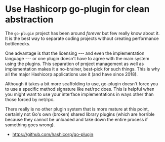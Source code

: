 # Use Hashicorp go-plugin for clean abstraction

The `go-plugin` project has been around *forever* but few really know about it. It is the best way to separate coding projects without creating performance bottlenecks.

One advantage is that the licensing --- and even the implementation language --- or one plugin doesn't have to agree with the main system using the plugins. This separation of project management as well as implementation makes it a no-brainer, best-pick for such things. This is why all the major Hashicorp applications use it (and have since 2018).

Although it takes a bit more scaffolding to use, go-plugin doesn't force you to use a specific method signature like net/rpc does. This is helpful when you might want to use your interface implementations in ways other than those forced by net/rpc.

There really is no other plugin system that is more mature at this point, certainly not Go's own (broken) shared library plugins (which are horrible because they cannot be unloaded and take down the entire process if something goes wrong).

* <https://github.com/hashicorp/go-plugin>
